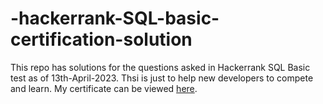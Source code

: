 # -hackerrank-SQL-basic-certification-solution
This repo has solutions for the questions asked in Hackerrank SQL Basic test as of 13th-April-2023. Thsi is just to help new developers to compete and learn.
My certificate can be viewed [here](https://www.hackerrank.com/certificates/c87fc5492319).
